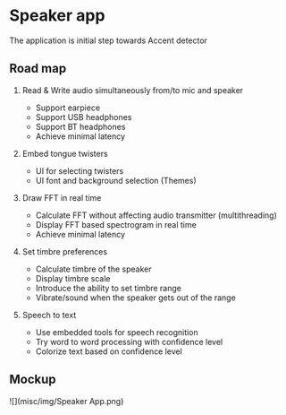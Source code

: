 # Speaker app

The application is initial step towards Accent detector

## Road map

1. Read & Write audio simultaneously from/to mic and speaker
    - Support earpiece
    - Support USB headphones
    - Support BT headphones
    - Achieve minimal latency
    
2. Embed tongue twisters
	- UI for selecting twisters
	- UI font and background selection (Themes)
	
3. Draw FFT in real time
    - Calculate FFT without affecting audio transmitter (multithreading)
    - Display FFT based spectrogram in real time
    - Achieve minimal latency

4. Set timbre preferences
    - Calculate timbre of the speaker
    - Display timbre scale
    - Introduce the ability to set timbre range
    - Vibrate/sound when the speaker gets out of the range
    
5. Speech to text
    -  Use embedded tools for speech recognition
    -  Try word to word processing with confidence level
    -  Colorize text based on confidence level

    
## Mockup
![](misc/img/Speaker App.png)